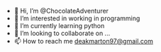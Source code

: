 - 👋 Hi, I’m @ChocolateAdventurer
- 👀 I’m interested in working in programming
- 🌱 I’m currently learning python
- 💞️ I’m looking to collaborate on ...
- 📫 How to reach me deakmarton97@gmail.com

<!---
ChocolateAdventurer/ChocolateAdventurer is a ✨ special ✨ repository because its `README.md` (this file) appears on your GitHub profile.
You can click the Preview link to take a look at your changes.
--->
